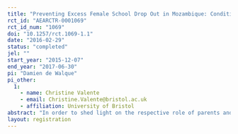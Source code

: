 ```yaml
---
title: "Preventing Excess Female School Drop Out in Mozambique: Conditional Transfers and the Respective Role of Parent and Child in Schooling Decisions"
rct_id: "AEARCTR-0001069"
rct_id_num: "1069"
doi: "10.1257/rct.1069-1.1"
date: "2016-02-29"
status: "completed"
jel: ""
start_year: "2015-12-07"
end_year: "2017-06-30"
pi: "Damien de Walque"
pi_other:
  1:
    - name: Christine Valente
    - email: Christine.Valente@bristol.ac.uk
    - affiliation: University of Bristol
abstract: "In order to shed light on the respective role of parents and children in making schooling decisions, our experiment will assign primary schools in Mozambique’s Manica province randomly across four groups, comprising three treatment groups and one control group. In the three treatment arms, we will introduce attendance “report cards” for each girl in Grade 6 and Grade 7, the last two grades of primary school, with the aim to record and share weekly attendance information with parents. In two of these treatment arms, transfers conditional on regular attendance will also be paid either (i) to parents, in cash or (ii) to the girls, in money-equivalent tokens redeemable against a selected number of items such as clothes, shoes and school bags made available at the school by the research team. The choice of these items was based on qualitative evidence suggesting that they were both valued by girls in the relevant target group and likely to “stick” to the child recipient, contrary to a cash transfer. We reinforce the comparability of the transfers of “cash to parents” and “in kind to daughters” by matching the value of the tokens to that of the cash transfer, and by allowing parents receiving cash to purchase the same items as the girls receiving tokens in the other treatment arm."
layout: registration
---
```


